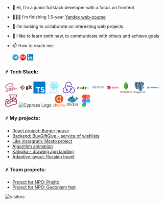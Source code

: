 - 👋 Hi, I’m a junior fullstack developer with a focus on frontent
- 👨🏻‍🎓 I’m finishing 1.5-year [Yandex web-course](https://practicum.yandex.ru/web-plus/)
- 👀 I’m looking to collaborate on interesting web projects
- 💞️ I like to learn smth new, to communicate with others and achieve goals
- 📫 How to reach me:

    <a  href="https://t.me/nikiforova_lena" target="_blank"> <img src="./src/social/tg.png" alt="Telegram" height = 20></a>
    <a  href="mailto:vizualnoe@gmail.com" target="_blank"> <img src="./src/social/gm.png" alt="Gmail" height = 20></a>
    <a  href="https://www.linkedin.com/in/elena-nikiforova-8518a055/" target="_blank"> <img src="./src/social/linkedin.png" alt="Linkedin" height = 20></a>
    

### ⚡ Tech Stack:

<div> 
  <!-- <img src="https://github.com/devicons/devicon/blob/master/icons/html5/html5-original.svg" title="HTML5" alt="HTML" width="40" height="40"/>&nbsp;
  <img src="https://github.com/devicons/devicon/blob/master/icons/css3/css3-plain-wordmark.svg"  title="CSS3" alt="CSS" width="40" height="40"/>&nbsp; -->
  <img src="https://github.com/devicons/devicon/blob/master/icons/sass/sass-original.svg" title="sass" alt="sass" width="40" height="40"/>&nbsp;
  <img src="https://github.com/devicons/devicon/blob/master/icons/git/git-original-wordmark.svg" title="Git" **alt="Git" width="40" height="40"/>
  <img src="https://github.com/devicons/devicon/blob/master/icons/typescript/typescript-original.svg" title="Typescript" alt="Typescript" width="40" height="40"/>&nbsp;
  <img src="https://github.com/devicons/devicon/blob/master/icons/react/react-original-wordmark.svg" title="React" alt="React" width="40" height="40"/>&nbsp;
  <img src="https://github.com/devicons/devicon/blob/master/icons/redux/redux-original.svg" title="Redux" alt="Redux " width="40" height="40"/>&nbsp;
  <img src="https://github.com/devicons/devicon/blob/master/icons/nodejs/nodejs-original-wordmark.svg" title="NodeJS" alt="NodeJS" width="40" height="40"/>&nbsp;
  <img src="https://github.com/devicons/devicon/blob/master/icons/express/express-original-wordmark.svg" title="Express" alt="Express" width="40" height="40"/>&nbsp;
  <img src="https://github.com/devicons/devicon/blob/master/icons/nestjs/nestjs-plain-wordmark.svg" title="nestjs" **alt="nestjs" width="40" height="40"/>
  <img src="https://github.com/devicons/devicon/blob/master/icons/mongodb/mongodb-original-wordmark.svg" title="mongodb" **alt="mongodb" width="40" height="40"/>
  <img src="https://github.com/devicons/devicon/blob/master/icons/postgresql/postgresql-original-wordmark.svg" title="Postgresql" **alt="Postgresql" width="40" height="40"/>
  <img src="https://github.com/devicons/devicon/blob/master/icons/webpack/webpack-original-wordmark.svg" title="Webpack" **alt="Webpack" width="40" height="40"/>
  <img src="https://github.com/devicons/devicon/blob/master/icons/jest/jest-plain.svg" title="Jest" **alt="Jest" width="40" height="40"/>
  <img src="https://upload.wikimedia.org/wikipedia/commons/a/a4/Cypress.png?20191226135330" alt="Cypress Logo" height="30"/>
  <img src="https://github.com/devicons/devicon/blob/master/icons/ubuntu/ubuntu-plain-wordmark.svg" title="Ubuntu" **alt="Ubuntu" width="40" height="40"/>
  <img src="https://github.com/devicons/devicon/blob/master/icons/docker/docker-original-wordmark.svg" title="Docker" **alt="Docker" width="40" height="40"/>  
  <img src="https://github.com/devicons/devicon/blob/master/icons/figma/figma-original.svg" title="Figma" **alt="Figma" width="40" height="40"/> 
</div>

### ⚡ My projects:
- [React project: Burger house](https://github.com/Lakatosska/react-burger/)
- [Backend: BuyGiftGive - service of wishlists](https://github.com/Lakatosska/kupipodariday-backend/)
- [Like instagram: Mesto project](https://github.com/Lakatosska/mesto-project/)
- [Algorithm animation](https://github.com/Lakatosska/algososh/)
- [Kalyaka - drawing app landing](https://github.com/Lakatosska/kalyaka/)
- [Adaptive layout: Russian travel](https://github.com/Lakatosska/russian-travel/)

### ⚡ Team projects:
- [Project for NPO: Projito](https://github.com/Lakatosska/prozhito-project/)
- [Project for NPO: Gedonism fest](https://github.com/LebedevMV/nochlezhka/)

![visitors](https://visitor-badge.laobi.icu/badge?page_id=Lakatosska.Lakatosska)
<!---

![git](https://user-images.githubusercontent.com/89295707/163630985-4d8bd03a-9f22-4b1d-9deb-9c4840523602.svg)
![react](https://user-images.githubusercontent.com/89295707/163631052-a2f3c2c3-743f-4655-85b9-3b086425b335.svg)



Lakatosska/Lakatosska is a ✨ special ✨ repository because its `README.md` (this file) appears on your GitHub profile.
You can click the Preview link to take a look at your changes.
--->
